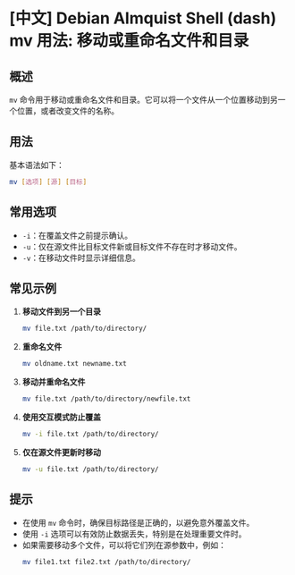 # [中文] Debian Almquist Shell (dash) mv 用法: 移动或重命名文件和目录

## 概述
`mv` 命令用于移动或重命名文件和目录。它可以将一个文件从一个位置移动到另一个位置，或者改变文件的名称。

## 用法
基本语法如下：
```bash
mv [选项] [源] [目标]
```

## 常用选项
- `-i`：在覆盖文件之前提示确认。
- `-u`：仅在源文件比目标文件新或目标文件不存在时才移动文件。
- `-v`：在移动文件时显示详细信息。

## 常见示例
1. **移动文件到另一个目录**
   ```bash
   mv file.txt /path/to/directory/
   ```

2. **重命名文件**
   ```bash
   mv oldname.txt newname.txt
   ```

3. **移动并重命名文件**
   ```bash
   mv file.txt /path/to/directory/newfile.txt
   ```

4. **使用交互模式防止覆盖**
   ```bash
   mv -i file.txt /path/to/directory/
   ```

5. **仅在源文件更新时移动**
   ```bash
   mv -u file.txt /path/to/directory/
   ```

## 提示
- 在使用 `mv` 命令时，确保目标路径是正确的，以避免意外覆盖文件。
- 使用 `-i` 选项可以有效防止数据丢失，特别是在处理重要文件时。
- 如果需要移动多个文件，可以将它们列在源参数中，例如：
  ```bash
  mv file1.txt file2.txt /path/to/directory/
  ```